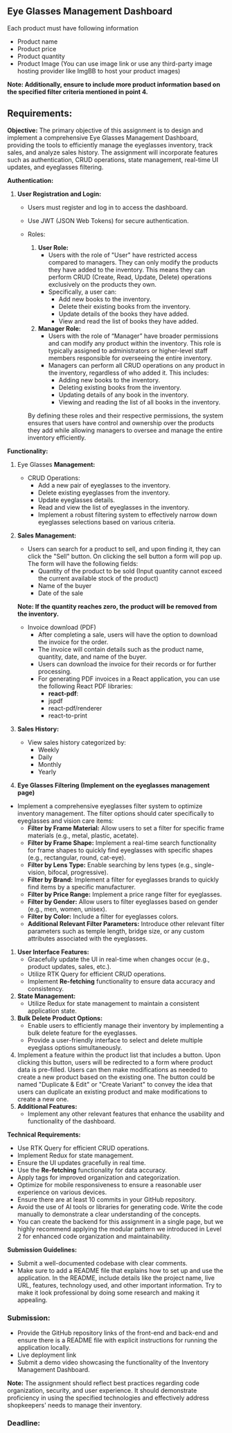 ## Eye Glasses **Management Dashboard**

Each product must have following information

- Product name
- Product price
- Product quantity
- Product Image (You can use image link or use any third-party image hosting provider like ImgBB to host your product images)

**Note: Additionally, ensure to include more product information based on the specified filter criteria mentioned in point 4.**

## **Requirements:**

**Objective:**
The primary objective of this assignment is to design and implement a comprehensive Eye Glasses Management Dashboard, providing the tools to efficiently manage the eyeglasses inventory, track sales, and analyze sales history. The assignment will incorporate features such as authentication, CRUD operations, state management, real-time UI updates, and eyeglasses filtering.

**Authentication:**

1. **User Registration and Login:**
    - Users must register and log in to access the dashboard.
    - Use JWT (JSON Web Tokens) for secure authentication.
    - Roles:
        1. **User Role:**
            - Users with the role of "User" have restricted access compared to managers. They can only modify the products they have added to the inventory. This means they can perform CRUD (Create, Read, Update, Delete) operations exclusively on the products they own.
            - Specifically, a user can:
                - Add new books to the inventory.
                - Delete their existing books from the inventory.
                - Update details of the books they have added.
                - View and read the list of books they have added.
        2. **Manager Role:**
            - Users with the role of “Manager” have broader permissions and can modify any product within the inventory. This role is typically assigned to administrators or higher-level staff members responsible for overseeing the entire inventory.
            - Managers can perform all CRUD operations on any product in the inventory, regardless of who added it. This includes:
                - Adding new books to the inventory.
                - Deleting existing books from the inventory.
                - Updating details of any book in the inventory.
                - Viewing and reading the list of all books in the inventory.
        
        By defining these roles and their respective permissions, the system ensures that users have control and ownership over the products they add while allowing managers to oversee and manage the entire inventory efficiently.
        

**Functionality:**

1. Eye Glasses **Management:**
    - CRUD Operations:
        - Add a new pair of eyeglasses to the inventory.
        - Delete existing eyeglasses from the inventory.
        - Update eyeglasses details.
        - Read and view the list of eyeglasses in the inventory.
        - Implement a robust filtering system to effectively narrow down eyeglasses selections based on various criteria.
2. **Sales Management:**
    - Users can search for a product to sell, and upon finding it, they can click the "Sell" button. On clicking the sell button a form will pop up. The form will have the following fields:
        - Quantity of the product to be sold (Input quantity cannot exceed the current available stock of the product)
        - Name of the buyer
        - Date of the sale
    
    **Note: If the quantity reaches zero, the product will be removed from the inventory.**
    
    - Invoice download (PDF)
        - After completing a sale, users will have the option to download the invoice for the order.
        - The invoice will contain details such as the product name, quantity, date, and name of the buyer.
        - Users can download the invoice for their records or for further processing.
        - For generating PDF invoices in a React application, you can use the following React PDF libraries:
            - **react-pdf**:
            - jspdf
            - react-pdf/renderer
            - react-to-print
3. **Sales History:**
    - View sales history categorized by:
        - Weekly
        - Daily
        - Monthly
        - Yearly
4. **Eye Glasses Filtering (Implement on the eyeglasses management page)**
- Implement a comprehensive eyeglasses filter system to optimize inventory management. The filter options should cater specifically to eyeglasses and vision care items:
    - **Filter by Frame Material:** Allow users to set a filter for specific frame materials (e.g., metal, plastic, acetate).
    - **Filter by Frame Shape:** Implement a real-time search functionality for frame shapes to quickly find eyeglasses with specific shapes (e.g., rectangular, round, cat-eye).
    - **Filter by Lens Type:** Enable searching by lens types (e.g., single-vision, bifocal, progressive).
    - **Filter by Brand:** Implement a filter for eyeglasses brands to quickly find items by a specific manufacturer.
    - **Filter by Price Range:** Implement a price range filter for eyeglasses.
    - **Filter by Gender:** Allow users to filter eyeglasses based on gender (e.g., men, women, unisex).
    - **Filter by Color:** Include a filter for eyeglasses colors.
    - **Additional Relevant Filter Parameters:** Introduce other relevant filter parameters such as temple length, bridge size, or any custom attributes associated with the eyeglasses.
1. **User Interface Features:**
    - Gracefully update the UI in real-time when changes occur (e.g., product updates, sales, etc.).
    - Utilize RTK Query for efficient CRUD operations.
    - Implement **Re-fetching** functionality to ensure data accuracy and consistency.
2. **State Management:**
    - Utilize Redux for state management to maintain a consistent application state.
3. **Bulk Delete Product Options:**
    - Enable users to efficiently manage their inventory by implementing a bulk delete feature for the eyeglasses.
    - Provide a user-friendly interface to select and delete multiple eyeglass options simultaneously.
4. Implement a feature within the product list that includes a button. Upon clicking this button, users will be redirected to a form where product data is pre-filled. Users can then make modifications as needed to create a new product based on the existing one. The button could be named "Duplicate & Edit" or "Create Variant" to convey the idea that users can duplicate an existing product and make modifications to create a new one.
5. **Additional Features:**
    - Implement any other relevant features that enhance the usability and functionality of the dashboard.

**Technical Requirements:**

- Use RTK Query for efficient CRUD operations.
- Implement Redux for state management.
- Ensure the UI updates gracefully in real time.
- Use the **Re-fetching** functionality for data accuracy.
- Apply tags for improved organization and categorization.
- Optimize for mobile responsiveness to ensure a reasonable user experience on various devices.
- Ensure there are at least 10 commits in your GitHub repository.
- Avoid the use of AI tools or libraries for generating code. Write the code manually to demonstrate a clear understanding of the concepts.
- You can create the backend for this assignment in a single page, but we highly recommend applying the modular pattern we introduced in Level 2 for enhanced code organization and maintainability.

**Submission Guidelines:**

- Submit a well-documented codebase with clear comments.
- Make sure to add a README file that explains how to set up and use the application. In the README, include details like the project name, live URL, features, technology used, and other important information. Try to make it look professional by doing some research and making it appealing.

### **Submission:**

- Provide the GitHub repository links of the front-end and back-end and ensure there is a README file with explicit instructions for running the application locally.
- Live deployment link
- Submit a demo video showcasing the functionality of the Inventory Management Dashboard.

**Note:**
The assignment should reflect best practices regarding code organization, security, and user experience. It should demonstrate proficiency in using the specified technologies and effectively address shopkeepers' needs to manage their inventory.

### **Deadline:**